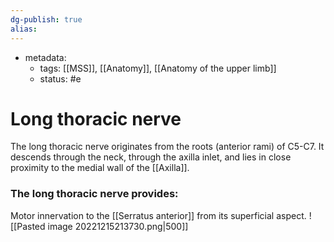 ```yaml
---
dg-publish: true
alias:
---
```

- metadata:
	- tags: [[MSS]], [[Anatomy]], [[Anatomy of the upper limb]]
	- status: #e  
# Long thoracic nerve
The long thoracic nerve originates from the roots (anterior rami) of C5-C7. It descends through the neck, through the axilla inlet, and lies in close proximity to the medial wall of the [[Axilla]].

### The long thoracic nerve provides:
Motor innervation to the [[Serratus anterior]] from its superficial aspect.
![[Pasted image 20221215213730.png|500]]
